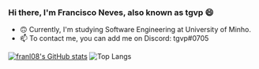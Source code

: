 ### Hi there, I'm Francisco Neves, also known as tgvp :smile:
- :upside_down_face: Currently, I'm studying Software Engineering at University of Minho.
- 📫 To contact me, you can add me on Discord: tgvp#0705

[![franl08's GitHub stats](https://github-readme-stats.vercel.app/api?username=franl08&count_private=true&&show_icons=true&theme=gotham)](https://github.com/anuraghazra/github-readme-stats) ![Top Langs](https://github-readme-stats.vercel.app/api/top-langs/?username=franl08&layout=compact&theme=gotham)

